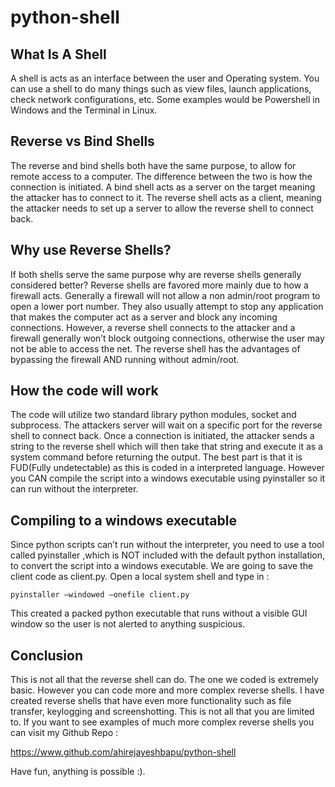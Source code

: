 # python-shell
## What Is A Shell

A shell is acts as an interface between the user and Operating system. You can use a shell to do many things such as view files, launch applications,  check network configurations, etc. Some examples would be Powershell in Windows and the Terminal in Linux.

## Reverse vs Bind Shells

The reverse and bind shells both have the same purpose, to allow for remote access to a computer. The difference between the two is how the connection is initiated. A bind shell acts as a server on the target meaning the attacker has to connect to it. The reverse shell acts as a client, meaning the attacker needs to set up a server to allow the reverse shell to connect back.

## Why use Reverse Shells?

If both shells serve the same purpose why are reverse shells generally considered better? Reverse shells are favored more mainly due to how a firewall acts. Generally a firewall will not allow a non admin/root program to open a lower port number. They also usually attempt to stop any application that makes the computer act as a server and block any incoming connections. However, a reverse shell connects to the attacker and a firewall generally won’t block outgoing connections, otherwise the user may not be able to access the net. The reverse shell has the advantages of bypassing the firewall AND running without admin/root.

## How the code will work

The code will utilize two standard library python modules, socket and subprocess. The attackers server will wait on a specific port for the reverse shell to connect back. Once a connection is initiated, the attacker sends a string to the reverse shell which will then take that string and execute it as a system command before returning the output. The best part is that it is FUD(Fully undetectable) as this is coded in a interpreted language. However you CAN compile the script into a windows executable using pyinstaller so it can run without the interpreter.


## Compiling to a windows executable

Since python scripts can’t run without the interpreter, you need to use a tool called pyinstaller ,which is NOT included with the default python installation, to convert the script into a windows executable. We are going to save the client code as client.py. Open a local system shell and type in :

```pyinstaller –windowed –onefile client.py```

This created a packed python executable that runs without a visible GUI window so the user is not alerted to anything suspicious.

## Conclusion

This is not all that the reverse shell can do. The one we coded is extremely basic. However you can code more and more complex reverse shells. I have created reverse shells that have even more functionality such as file transfer, keylogging and screenshotting. This is not all that you are limited to. If you want to see examples of much more complex reverse shells you can visit my Github Repo :

https://www.github.com/ahirejayeshbapu/python-shell



 

Have fun, anything is possible :).
